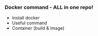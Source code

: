 ### Docker command - ALL in one repo!

-   Install docker
-   Useful command
-   Container (build & image)
